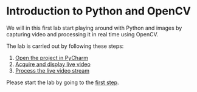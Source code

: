 # Introduction to Python and OpenCV
We will in this first lab start playing around with Python and images
by capturing video and processing it in real time using OpenCV.

The lab is carried out by following these steps:
1. [Open the project in PyCharm](lab-guide/1-open-project-in-pycharm.md)
2. [Acquire and display live video](lab-guide/2-acquire-and-display-live-video.md)
3. [Process the live video stream](lab-guide/3-processing-live-video.md)

Please start the lab by going to the [first step](lab-guide/1-open-project-in-pycharm.md).
